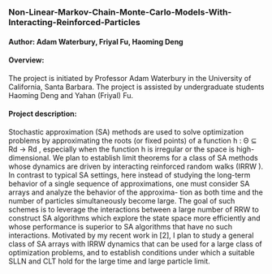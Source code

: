 ### Non-Linear-Markov-Chain-Monte-Carlo-Models-With-Interacting-Reinforced-Particles
#### Author: Adam Waterbury, Friyal Fu, Haoming Deng
#### Overview:
The project is initiated by Professor Adam Waterbury in the University of California, Santa Barbara. The project is assisted by undergraduate students Haoming Deng and Yahan (Friyal) Fu.

#### Project description: 
Stochastic approximation (SA) methods are used to solve optimization problems by approximating the roots (or fixed points) of a function h : Θ ⊆ Rd → Rd , especially when the function h is irregular or the space is high- dimensional. We plan to establish limit theorems for a class of SA methods whose dynamics are driven by interacting reinforced random walks (IRRW ). In contrast to typical SA settings, here instead of studying the long-term behavior of a single sequence of approximations, one must consider SA arrays and analyze the behavior of the approxima- tion as both time and the number of particles simultaneously become large. The goal of such schemes is to leverage the interactions between a large number of RRW to construct SA algorithms which explore the state space more efficiently and whose performance is superior to SA algorithms that have no such interactions. Motivated by my recent work in [2], I plan to study a general class of SA arrays with IRRW dynamics that can be used for a large class of optimization problems, and to establish conditions under which a suitable SLLN and CLT hold for the large time and large particle limit. 
